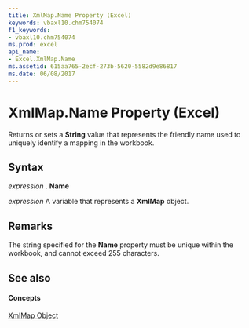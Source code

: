 ```yaml
---
title: XmlMap.Name Property (Excel)
keywords: vbaxl10.chm754074
f1_keywords:
- vbaxl10.chm754074
ms.prod: excel
api_name:
- Excel.XmlMap.Name
ms.assetid: 615aa765-2ecf-273b-5620-5582d9e86817
ms.date: 06/08/2017
---
```



# XmlMap.Name Property (Excel)

Returns or sets a **String** value that represents the friendly name used to uniquely identify a mapping in the workbook.


## Syntax

 _expression_ . **Name**

 _expression_ A variable that represents a **XmlMap** object.


## Remarks

The string specified for the **Name** property must be unique within the workbook, and cannot exceed 255 characters.


## See also


#### Concepts


[XmlMap Object](xmlmap-object-excel.md)

